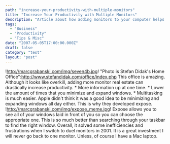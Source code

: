 ```yaml
---
path: "increase-your-productivity-with-multiple-monitors"
title: "Increase Your Productivity with Multiple Monitors"
description: "Article about how adding monitors to your computer helps you work faster and more efficient."
tags: 
  - "Business"
  - "Productivity"
  - "Tips & Misc"
date: "2007-05-05T17:00:00.000Z"
draft: false
category: "test"
layout: "post"
---
```


!http://marcgrabanski.com/img/seven4b.jpg! "Photo is Stefan Didak's Home Office":http://www.stefandidak.com/office/index.php This office is amazing. Although it looks like overkill, adding more monitor real estate can drastically increase productivity. \* More information up at one time. * Lower the amount of times that you minimize and expand windows. * Multitasking is much easier. Apple didn't think it was a good idea to be minimizing and expanding windows all day either. This is why they developed expose. !http://marcgrabanski.com/img/expose_meme.jpg! Expose allows you to see all of your windows laid in front of you so you can choose the appropriate one. This is so much better than searching through your taskbar to find the right window. Overall, it solved some inefficiencies and frustrations when I switch to duel monitors in 2001. It is a great investment I will never go back to one monitor. Unless, of course I have a Mac laptop.